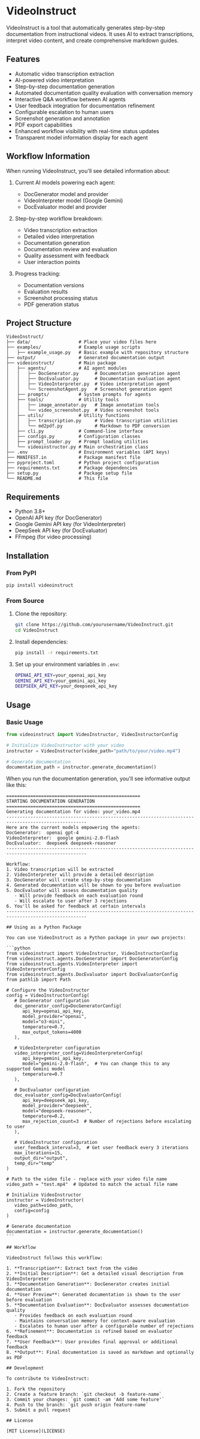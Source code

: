# VideoInstruct

VideoInstruct is a tool that automatically generates step-by-step documentation from instructional videos. It uses AI to extract transcriptions, interpret video content, and create comprehensive markdown guides.

## Features

- Automatic video transcription extraction
- AI-powered video interpretation
- Step-by-step documentation generation
- Automated documentation quality evaluation with conversation memory
- Interactive Q&A workflow between AI agents
- User feedback integration for documentation refinement
- Configurable escalation to human users
- Screenshot generation and annotation
- PDF export capabilities
- Enhanced workflow visibility with real-time status updates
- Transparent model information display for each agent

## Workflow Information

When running VideoInstruct, you'll see detailed information about:

1. Current AI models powering each agent:

   - DocGenerator model and provider
   - VideoInterpreter model (Google Gemini)
   - DocEvaluator model and provider

2. Step-by-step workflow breakdown:

   - Video transcription extraction
   - Detailed video interpretation
   - Documentation generation
   - Documentation review and evaluation
   - Quality assessment with feedback
   - User interaction points

3. Progress tracking:
   - Documentation versions
   - Evaluation results
   - Screenshot processing status
   - PDF generation status

## Project Structure

```
VideoInstruct/
├── data/                  # Place your video files here
├── examples/              # Example usage scripts
│   ├── example_usage.py   # Basic example with repository structure
├── output/                # Generated documentation output
├── videoinstruct/         # Main package
│   ├── agents/            # AI agent modules
│   │   ├── DocGenerator.py      # Documentation generation agent
│   │   ├── DocEvaluator.py      # Documentation evaluation agent
│   │   ├── VideoInterpreter.py  # Video interpretation agent
│   │   └── ScreenshotAgent.py   # Screenshot generation agent
│   ├── prompts/           # System prompts for agents
│   ├── tools/             # Utility tools
│   │   ├── image_annotator.py   # Image annotation tools
│   │   └── video_screenshot.py  # Video screenshot tools
│   ├── utils/             # Utility functions
│   │   ├── transcription.py     # Video transcription utilities
│   │   └── md2pdf.py            # Markdown to PDF conversion
│   ├── cli.py             # Command-line interface
│   ├── configs.py         # Configuration classes
│   ├── prompt_loader.py   # Prompt loading utilities
│   └── videoinstructor.py # Main orchestration class
├── .env                   # Environment variables (API keys)
├── MANIFEST.in            # Package manifest file
├── pyproject.toml         # Python project configuration
├── requirements.txt       # Package dependencies
├── setup.py               # Package setup file
└── README.md              # This file
```

## Requirements

- Python 3.8+
- OpenAI API key (for DocGenerator)
- Google Gemini API key (for VideoInterpreter)
- DeepSeek API key (for DocEvaluator)
- FFmpeg (for video processing)

## Installation

### From PyPI

```bash
pip install videoinstruct
```

### From Source

1. Clone the repository:

   ```bash
   git clone https://github.com/yourusername/VideoInstruct.git
   cd VideoInstruct
   ```

2. Install dependencies:

   ```bash
   pip install -r requirements.txt
   ```

3. Set up your environment variables in `.env`:

   ```bash
   OPENAI_API_KEY=your_openai_api_key
   GEMINI_API_KEY=your_gemini_api_key
   DEEPSEEK_API_KEY=your_deepseek_api_key
   ```

## Usage

### Basic Usage

```python
from videoinstruct import VideoInstructor, VideoInstructorConfig

# Initialize VideoInstructor with your video
instructor = VideoInstructor(video_path="path/to/your/video.mp4")

# Generate documentation
documentation_path = instructor.generate_documentation()
```

When you run the documentation generation, you'll see informative output like this:

````
==================================================
STARTING DOCUMENTATION GENERATION
==================================================
Generating documentation for video: your_video.mp4
----------------------------------------------------------------------------------------------------
Here are the current models empowering the agents:
DocGenerator:  openai gpt-4
VideoInterpreter:  google gemini-2.0-flash
DocEvaluator:  deepseek deepseek-reasoner
----------------------------------------------------------------------------------------------------

Workflow:
1. Video transcription will be extracted
2. VideoInterpreter will provide a detailed description
3. DocGenerator will create step-by-step documentation
4. Generated documentation will be shown to you before evaluation
5. DocEvaluator will assess documentation quality
   - Will provide feedback on each evaluation round
   - Will escalate to user after 3 rejections
6. You'll be asked for feedback at certain intervals
----------------------------------------------------------------------------------------------------

## Using as a Python Package

You can use VideoInstruct as a Python package in your own projects:

```python
from videoinstruct import VideoInstructor, VideoInstructorConfig
from videoinstruct.agents.DocGenerator import DocGeneratorConfig
from videoinstruct.agents.VideoInterpreter import VideoInterpreterConfig
from videoinstruct.agents.DocEvaluator import DocEvaluatorConfig
from pathlib import Path

# Configure the VideoInstructor
config = VideoInstructorConfig(
   # DocGenerator configuration
   doc_generator_config=DocGeneratorConfig(
      api_key=openai_api_key,
      model_provider="openai",
      model="o3-mini",
      temperature=0.7,
      max_output_tokens=4000
   ),

   # VideoInterpreter configuration
   video_interpreter_config=VideoInterpreterConfig(
      api_key=gemini_api_key,
      model="gemini-2.0-flash",  # You can change this to any supported Gemini model
      temperature=0.7
   ),

   # DocEvaluator configuration
   doc_evaluator_config=DocEvaluatorConfig(
      api_key=deepseek_api_key,
      model_provider="deepseek",
      model="deepseek-reasoner",
      temperature=0.2,
      max_rejection_count=3  # Number of rejections before escalating to user
   ),

   # VideoInstructor configuration
   user_feedback_interval=3,  # Get user feedback every 3 iterations
   max_iterations=15,
   output_dir="output",
   temp_dir="temp"
)

# Path to the video file - replace with your video file name
video_path = "test.mp4"  # Updated to match the actual file name

# Initialize VideoInstructor
instructor = VideoInstructor(
   video_path=video_path,
   config=config
)

# Generate documentation
documentation = instructor.generate_documentation()
```

## Workflow

VideoInstruct follows this workflow:

1. **Transcription**: Extract text from the video
2. **Initial Description**: Get a detailed visual description from VideoInterpreter
3. **Documentation Generation**: DocGenerator creates initial documentation
4. **User Preview**: Generated documentation is shown to the user before evaluation
5. **Documentation Evaluation**: DocEvaluator assesses documentation quality
   - Provides feedback on each evaluation round
   - Maintains conversation memory for context-aware evaluation
   - Escalates to human user after a configurable number of rejections
6. **Refinement**: Documentation is refined based on evaluator feedback
7. **User Feedback**: User provides final approval or additional feedback
8. **Output**: Final documentation is saved as markdown and optionally as PDF

## Development

To contribute to VideoInstruct:

1. Fork the repository
2. Create a feature branch: `git checkout -b feature-name`
3. Commit your changes: `git commit -am 'Add some feature'`
4. Push to the branch: `git push origin feature-name`
5. Submit a pull request

## License

[MIT License](LICENSE)
````
